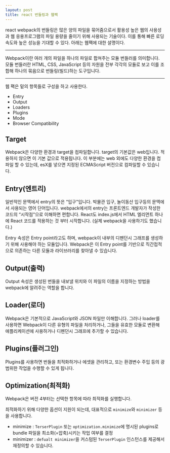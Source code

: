 ```yaml
---
layout: post
title: react 번들링과 웹팩
---
```


react  webpack의 번들링은 많은 양의 파일을 묶어줌으로서  활용성 높은 웹의 사용성과  웹 응용프로그램의 파일 용량을 줄이기 위해 사용되는 기술이다.
이를 통해 빠른 로딩 속도와 높은 성능을 기대할 수 있다.
아래는 웹팩에 대한 설명이다.

---

Webpack이란 여러 개의 파일을 하나의 파일로 합쳐주는 모듈 번들러를 의미합니다. 모듈 번들러란 HTML, CSS, JavaScript 등의 자원을 전부 각각의 모듈로 보고 이를 조합해 하나의 묶음으로 번들링(빌드)하는 도구입니다.

---

웹 팩은 밑의 항목들로 구성을 하고 사용한다.

- Entry
- Output
- Loaders
- Plugins
- Mode
- Browser Compatibility

## **Target**

Webpack은 다양한 환경과 target을 컴파일합니다. target의 기본값은 web입니다. 적용하지 않으면 이 기본 값으로 적용됩니다. 이 부분에는 web 외에도 다양한 환경을 컴파일 할 수 있는데, esX를 넣으면 지정된 ECMAScript 버전으로 컴파일할 수 있습니다.

## **Entry(엔트리)**

일반적인 문맥에서 entry의 뜻은 “입구"입니다. 박물관 입구, 놀이동산 입구등의 문맥에서 사용되는 영어 단어입니다. webpack에서의 entry는 프론트엔드 개발자가 작성한 코드의 “시작점"으로 이해하면 편합니다. React도 index.js에서 HTML 엘리먼트 하나에 React 코드를 적용하는 것 부터 시작합니다. (실제 webpack을 사용하기도 했습니다.)

Entry 속성은 Entry point라고도 하며, webpack이 내부의 디펜던시 그래프를 생성하기 위해 사용해야 하는 모듈입니다. Webpack은 이 Entry point를 기반으로 직간접적으로 의존하는 다른 모듈과 라이브러리를 찾아낼 수 있습니다.

## **Output(출력)**

Output 속성은 생성된 번들을 내보낼 위치와 이 파일의 이름을 지정하는 방법을 webpack에 알려주는 역할을 합니다.

## **Loader(로더)**

Webpack은 기본적으로 JavaScript와 JSON 파일만 이해합니다. 그러나 loader를 사용하면 Webpack이 다른 유형의 파일을 처리하거나, 그들을 유효한 모듈로 변환해 애플리케이션에 사용하거나 디펜던시 그래프에 추가할 수 있습니다.

## **Plugins(플러그인)**

Plugins를 사용하면 번들을 최적화하거나 에셋을 관리하고, 또는 환경변수 주입 등의 광범위한 작업을 수행할 수 있게 됩니다.

## **Optimization(최적화)**

Webpack은 버전 4부터는 선택한 항목에 따라 최적화를 실행합니다.

최적화하기 위해 다양한 옵션이 지원이 되는데, 대표적으로 `minimize`와 `minimizer` 등을 사용합니다.

- minimize : `TerserPlugin` 또는 `optimization.minimize`에 명시된 plugins로 bundle 파일을 최소화(=압축)시키는 작업 여부를 결정
- minimizer : `defualt minimizer`을 커스텀된 `TerserPlugin` 인스턴스를 제공해서 재정의할 수 있습니다.